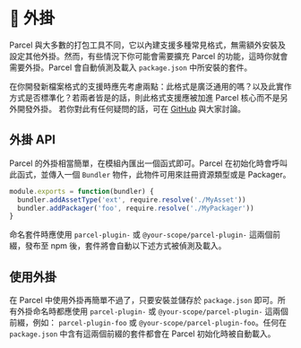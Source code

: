 # 🔌 外掛

Parcel 與大多數的打包工具不同，它以內建支援多種常見格式，無需額外安裝及設定其他外掛。然而，有些情況下你可能會需要擴充 Parcel 的功能，這時你就會需要外掛。Parcel 會自動偵測及載入 `package.json` 中所安裝的套件。

在你開發新檔案格式的支援時應先考慮兩點：此格式是廣泛通用的嗎？以及此實作方式是否標準化？若兩者皆是的話，則此格式支援應被加進 Parcel 核心而不是另外開發外掛。
若你對此有任何疑問的話，可在 [GitHub](https://github.com/parcel-bundler/parcel/issues) 與大家討論。

## 外掛 API

Parcel 的外掛相當簡單，在模組內匯出一個函式即可。Parcel 在初始化時會呼叫此函式，並傳入一個 `Bundler` 物件，此物件可用來註冊資源類型或是 Packager。

```javascript
module.exports = function(bundler) {
  bundler.addAssetType('ext', require.resolve('./MyAsset'))
  bundler.addPackager('foo', require.resolve('./MyPackager'))
}
```

命名套件時應使用 `parcel-plugin-` 或 `@your-scope/parcel-plugin-` 這兩個前綴，發布至 npm 後，套件將會自動以下述方式被偵測及載入。

## 使用外掛

在 Parcel 中使用外掛再簡單不過了，只要安裝並儲存於 `package.json` 即可。所有外掛命名時都應使用 `parcel-plugin-` 或 `@your-scope/parcel-plugin-` 這兩個前綴，例如： `parcel-plugin-foo` 或 `@your-scope/parcel-plugin-foo`。任何在 `package.json` 中含有這兩個前綴的套件都會在 Parcel 初始化時被自動載入。

